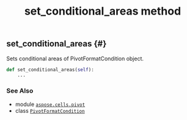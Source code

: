 ﻿---
title: set_conditional_areas method
second_title: Aspose.Cells for Python via .NET API References
description: 
type: docs
weight: 50
url: /aspose.cells.pivot/pivotformatcondition/set_conditional_areas/
is_root: false
---

## set_conditional_areas {#}

Sets conditional areas of PivotFormatCondition object.



```python
def set_conditional_areas(self):
    ...
```





### See Also
* module [`aspose.cells.pivot`](../../)
* class [`PivotFormatCondition`](/cells/python-net/aspose.cells.pivot/pivotformatcondition)
